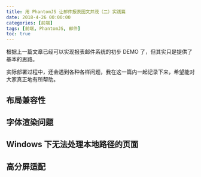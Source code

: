 ```yaml
---
title: 用 PhantomJS 让邮件报表图文并茂（二）实践篇
date: 2018-4-26 00:00:00
categories: [前端]
tags: [前端, PhantomJS, 邮件]
toc: true
---
```


根据上一篇文章已经可以实现报表邮件系统的初步 DEMO 了，但其实只是提供了基本的思路。

实际部署过程中，还会遇到各种各样问题，我在这一篇内一起记录下来，希望能对大家真正地有所帮助。

<!-- more -->

## 布局兼容性


## 字体渲染问题


## Windows 下无法处理本地路径的页面


## 高分屏适配

